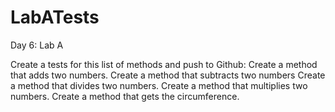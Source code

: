# LabATests
Day 6: Lab A

Create a tests for this list of methods and push to Github:
Create a method that adds two numbers.
Create a method that subtracts two numbers
Create a method that divides two numbers.
Create a method that multiplies two numbers.
Create a method that gets the circumference.
